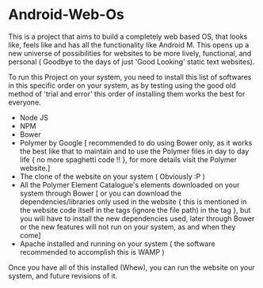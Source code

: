 # Android-Web-Os
This is a project that aims to build a completely web based OS, that
looks like, feels like and has all the functionality like Android M.
This opens up a new universe of possibilities for websites to be more
lively, functional, and personal ( Goodbye to the days of just 'Good
Looking' static text websites).

To run this Project on your system, you need to install this list of
softwares in this specific order on your system, as by testing using the
good old method of 'trial and error' this order of installing them works
the best for everyone.

* Node JS
* NPM
* Bower
* Polymer by Google [ recommended to do using Bower only, as it works
the best like that to maintain and to use the Polymer files in day to
day life { no more spaghetti code !! }, for more details visit the
Polymer website.]
* The clone of the website on your system ( Obviously :P )
* All the Polymer Element Catalogue's elements downloaded on your
system through Bower [ or you can download the dependencies/libraries
only used in the website { this is mentioned in the website code itself
in the <link></link> tags (ignore the file path) in the <head></head>tag }, 
but you will have to install the new dependencies used, later
through Bower or the new features will not run on your system, as and when they come]
* Apache installed and running on your system ( the software
recommended to accomplish this is WAMP )

Once you have all of this installed (Whew), you can run the website on
your system, and future revisions of it.
